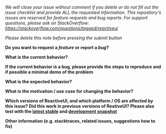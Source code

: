 _We will close your issue without comment if you delete or do not fill out the issue checklist and provide ALL the requested information. This repository's issues are reserved for feature requests and bug reports. For support questions, please ask on StackOverflow: https://stackoverflow.com/questions/tagged/reactiveui_

_Please delete this note before pressing the submit button_

**Do you want to request a *feature* or report a *bug*?**



**What is the current behavior?**



**If the current behavior is a bug, please provide the steps to reproduce and if possible a minimal demo of the problem**



**What is the expected behavior?**



**What is the motivation / use case for changing the behavior?**



**Which versions of ReactiveUI, and which platform / OS are affected by this issue? Did this work in previous versions of ReativeUI? Please also test with the [latest stable](https://www.nuget.org/profiles/reactiveui) and [development snapshot](https://reactiveui.net/docs/getting-started/installation/nuget-packages/development-package-feed)**



**Other information (e.g. stacktraces, related issues, suggestions how to fix)**

